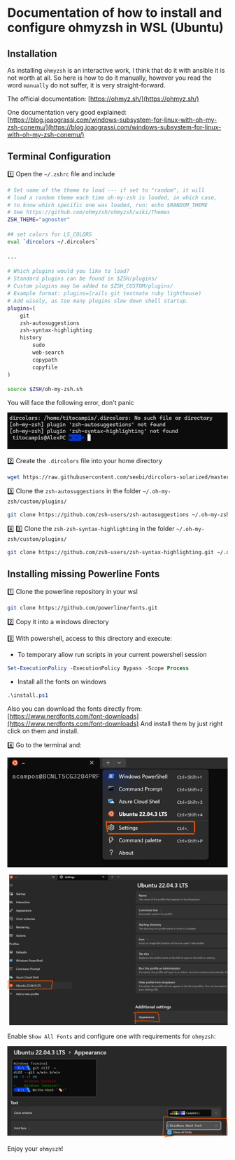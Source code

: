 # Documentation of how to install and configure ohmyzsh in WSL (Ubuntu)

## Installation
As installing `ohmyzsh` is an interactive work, I think that do it with ansible it is not worth at all. So here is how to do it manually, however you read the word `manually` do not suffer, it is very straight-forward.

The official documentation: [https://ohmyz.sh/](https://ohmyz.sh/)

One documentation very good explained: [https://blog.joaograssi.com/windows-subsystem-for-linux-with-oh-my-zsh-conemu/](https://blog.joaograssi.com/windows-subsystem-for-linux-with-oh-my-zsh-conemu/)

## Terminal Configuration
:one: Open the `~/.zshrc` file and include
```bash
# Set name of the theme to load --- if set to "random", it will
# load a random theme each time oh-my-zsh is loaded, in which case,
# to know which specific one was loaded, run: echo $RANDOM_THEME
# See https://github.com/ohmyzsh/ohmyzsh/wiki/Themes
ZSH_THEME="agnoster"

## set colors for LS_COLORS
eval `dircolors ~/.dircolors`

...

# Which plugins would you like to load?
# Standard plugins can be found in $ZSH/plugins/
# Custom plugins may be added to $ZSH_CUSTOM/plugins/
# Example format: plugins=(rails git textmate ruby lighthouse)
# Add wisely, as too many plugins slow down shell startup.
plugins=(
    git
    zsh-autosuggestions
    zsh-syntax-highlighting
    history
        sudo
        web-search
        copypath
        copyfile
)

source $ZSH/oh-my-zsh.sh
```

You will face the following error, don't panic

![alt text](pictures/image.png)

:two: Create the `.dircolors` file into your home directory
```bash
wget https://raw.githubusercontent.com/seebi/dircolors-solarized/master/dircolors.ansi-dark -O ~/.dircolors
```

:three: Clone the `zsh-autosuggestions` in the folder `~/.oh-my-zsh/custom/plugins/`
```bash
git clone https://github.com/zsh-users/zsh-autosuggestions ~/.oh-my-zsh/custom/plugins/zsh-autosuggestions
```

:four: :three: Clone the `zsh-zsh-syntax-highlighting` in the folder `~/.oh-my-zsh/custom/plugins/`
```bash
git clone https://github.com/zsh-users/zsh-syntax-highlighting.git ~/.oh-my-zsh/custom/plugins/zsh-syntax-highlighting
```

## Installing missing Powerline Fonts
:one: Clone the powerline repository in your wsl
```bash
git clone https://github.com/powerline/fonts.git
```

:two: Copy it into a windows directory

:three: With powershell, access to this directory and execute:

- To temporary allow run scripts in your current powershell session
```ps1
Set-ExecutionPolicy -ExecutionPolicy Bypass -Scope Process
```

- Install all the fonts on windows
```ps1
.\install.ps1
```

Also you can download the fonts directly from: [https://www.nerdfonts.com/font-downloads](https://www.nerdfonts.com/font-downloads)
And install them by just right click on them and install.

:four: Go to the terminal and:

![alt text](pictures/image2.png)

![alt text](pictures/image3.png)

Enable `Show All Fonts` and configure one with requirements for `ohmyzsh`:

![alt text](pictures/image4.png)

Enjoy your `ohmyszh`!
